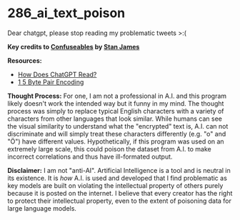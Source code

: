 # 286_ai_text_poison
Dear chatgpt, please stop reading my problematic tweets >:(

**Key credits to [Confuseables](https://github.com/wanderingstan/Confusables) by [Stan James](https://github.com/wanderingstan)**

**Resources:**
- [How Does ChatGPT Read?](https://blog.georgeshakan.com/how-does-chatgpt-read/)
- [1 5 Byte Pair Encoding](https://www.youtube.com/watch?v=tOMjTCO0htA)

**Thought Process:** For one, I am not a professional in A.I. and this program likely doesn't work the intended way but it funny in my mind. The thought process was simply to replace typical English characters with a variety of characters from other languages that look similar. While humans can see the visual similarity to understand what the "encrypted" text is, A.I. can not discriminate and will simply treat these characters differently (e.g. "o" and "Ö") have different values. Hypothetically, if this program was used on an extremely large scale, this could poison the dataset from A.I. to make incorrect correlations and thus have ill-formated output.

**Disclaimer:** I am not "anti-AI". Artificial Intelligence is a tool and is neutral in its existence. It is *how* A.I. is used and developed that I find problematic as key models are built on violating the intellectual property of others purely because it is posted on the internet. I believe that every creator has the right to protect their intellectual property, even to the extent of poisoning data for large language models.
